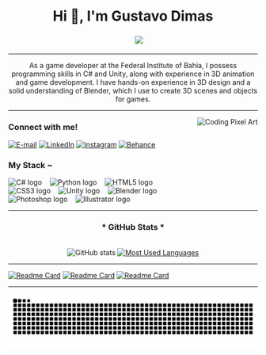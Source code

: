 #

<div align="center">
  <h1>Hi 👋, I'm Gustavo Dimas</h1>
</div>
<div align="center">
  <h3>
    &nbsp;&nbsp;&nbsp;&nbsp;&nbsp;
    <img src="https://readme-typing-svg.herokuapp.com?color=%238A2BE2&lines=C%23+|+Unity+|+3D+|+Blender+|+Game+Development&vCenter=true&width=550&height=50&pause=1000&font_size=20">
  </h3>
</div>

---

<p align="center">
  As a game developer at the Federal Institute of Bahia, I possess programming skills in C# and Unity, along with experience in 3D animation and game development. I have hands-on experience in 3D design and a solid understanding of Blender, which I use to create 3D scenes and objects for games.
</p>

---

<img align="right" alt="Coding Pixel Art" height="150px" src="https://i.imgur.com/59OLvDk.gif" style="margin-left: 10px;">
<h3 align="left">Connect with me!</h3>

[![E-mail](https://img.shields.io/badge/-Email-000?style=for-the-badge&logo=gmail&logoColor=8A2BE2&color=000)](mailto:gustavodimas.92@gmail.com)
[![LinkedIn](https://img.shields.io/badge/-LinkedIn-000?style=for-the-badge&logo=linkedin&logoColor=8A2BE2&color=000)](https://www.linkedin.com/in/gustavo-dimas-480088263/)
[![Instagram](https://img.shields.io/badge/-Instagram-000?style=for-the-badge&logo=instagram&logoColor=8A2BE2&color=000)](https://www.instagram.com/gustadimas/)
[![Behance](https://img.shields.io/badge/-Behance-000?style=for-the-badge&logo=behance&logoColor=8A2BE2&color=000)](https://www.behance.net/gustadimas)

<h3 align="left">My Stack ~</h3>

<div align="left">
  <img src="https://cdn.jsdelivr.net/gh/devicons/devicon/icons/csharp/csharp-original.svg" height="25" alt="C# logo" />
  <img width="8" />
  <img src="https://cdn.jsdelivr.net/gh/devicons/devicon/icons/python/python-original.svg" height="25" alt="Python logo" />
  <img width="8" />
  <img src="https://cdn.jsdelivr.net/gh/devicons/devicon/icons/html5/html5-original.svg" height="25" alt="HTML5 logo" />
  <img width="8" />
  <img src="https://cdn.jsdelivr.net/gh/devicons/devicon/icons/css3/css3-original.svg" height="25" alt="CSS3 logo" />
  <img width="8" />
  <img src="https://cdn.jsdelivr.net/gh/devicons/devicon/icons/unity/unity-original.svg" height="25" alt="Unity logo" />
  <img width="8" />
  <img src="https://cdn.jsdelivr.net/gh/devicons/devicon/icons/blender/blender-original.svg" height="25" alt="Blender logo" />
  <img width="8" />
  <img src="https://upload.wikimedia.org/wikipedia/commons/a/af/Adobe_Photoshop_CC_icon.svg" alt="Photoshop logo" height="25">
  <img width="8" />
  <img src="https://www.vectorlogo.zone/logos/adobe_illustrator/adobe_illustrator-icon.svg" height="25" alt="Illustrator logo" />
  <br>
</div>

---

<div style="text-align: center;" align="center">
  <h3>* GitHub Stats *</h3>
  <br>
  <img src="https://github-readme-stats-git-masterrstaa-rickstaa.vercel.app/api?username=gustadimas&hide_title=true&show_icons=true&include_all_commits=false&count_private=true&line_height=25&hide=issues&bg_color=000&title_color=8A2BE2&text_color=FFF&border_radius=3&border_color=8A2BE2&icon_color=8A2BE2&theme=jolly" alt="GitHub stats">

  <a href="https://github.com/gustadimas/github-readme-stats">
    <img src="https://github-readme-stats-git-masterrstaa-rickstaa.vercel.app/api/top-langs/?username=gustadimas&line_height=10&card_width=290&layout=compact&hide_title=false&count_private=true&langs_count=4&show_icons=true&title_color=8A2BE2&hide=html,scss,less&bg_color=000&text_color=C9A0DC&border_radius=3&border_color=8A2BE2&count_private=true" alt="Most Used Languages">
  </a>
</div>

---

[![Readme Card](https://github-readme-stats-dk.vercel.app/api/pin/?username=gustadimas&repo=CasoMorettiGame&title_color=ffffff&text_color=ffffff&icon_color=b388eb&bg_color=0,4a148c,6a1b9a&hide_border=true)](https://github.com/gustadimas/CasoMorettiGame)
[![Readme Card](https://github-readme-stats-dk.vercel.app/api/pin/?username=gustadimas&repo=HerancaRitmicaGame&title_color=ffffff&text_color=ffffff&icon_color=9575cd&bg_color=0,4527a0,5e35b1&hide_border=true)](https://github.com/gustadimas/HerancaRitmicaGame)
[![Readme Card](https://github-readme-stats-dk.vercel.app/api/pin/?username=gustadimas&repo=SurpresaRosaGame&title_color=ffffff&text_color=ffffff&icon_color=8e24aa&bg_color=0,6a1b9a,8e24aa&hide_border=true)](https://github.com/gustadimas/SurpresaRosaGame)

---

<picture align="center">
  <source media="(prefers-color-scheme: dark)" srcset="https://raw.githubusercontent.com/gustadimas/gustadimas/output/github-contribution-grid-snake-dark.svg">
  <source media="(prefers-color-scheme: light)" srcset="https://raw.githubusercontent.com/gustadimas/gustadimas/output/github-contribution-grid-snake-dark.svg">
  <img align="center" alt="github contribution grid snake animation" src="https://raw.githubusercontent.com/gustadimas/gustadimas/output/github-contribution-grid-snake.svg">
</picture>
